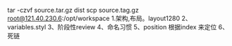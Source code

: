 tar -czvf source.tar.gz dist
scp source.tag.gz root@121.40.230.6:/opt/workspace
1.架构,布局。layout1280
2、variables.styl
3、阶段性review
4、命名习惯
5、position 根据index 来定位
6、死链
